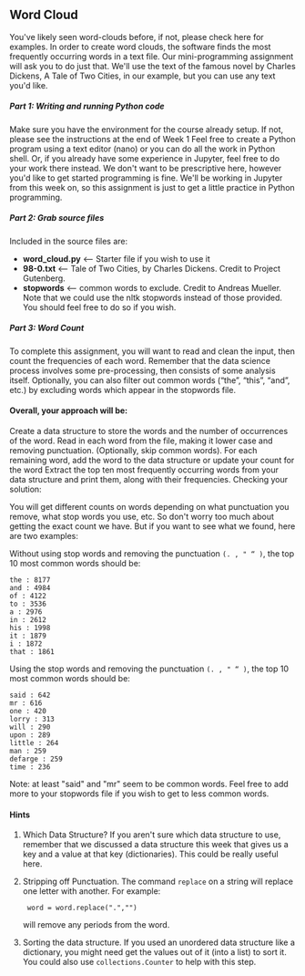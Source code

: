 ## Word Cloud

You've likely seen word-clouds before, if not, please check here for examples. In order to create word clouds, the software finds the most frequently occurring words in a text file. Our mini-programming assignment will ask you to do just that. We'll use the text of the famous novel by Charles Dickens, A Tale of Two Cities, in our example, but you can use any text you'd like.

##### Part 1: Writing and running Python code

Make sure you have the environment for the course already setup.  If not, please see the instructions at the end of Week 1
Feel free to create a Python program using a text editor (nano) or you can do all the work in Python shell.  Or, if you already have some experience in Jupyter, feel free to do your work there instead. We don't want to be prescriptive here, however you'd like to get started programming is fine. We'll be working in Jupyter from this week on, so this assignment is just to get a little practice in Python programming.

##### Part 2: Grab source files

Included in the source files are:

* **word_cloud.py** <-- Starter file if you wish to use it
* **98-0.txt** <-- Tale of Two Cities, by Charles Dickens. Credit to Project Gutenberg.
* **stopwords** <-- common words to exclude. Credit to Andreas Mueller.
Note that we could use the nltk stopwords instead of those provided. You should feel free to do so if you wish.

##### Part 3: Word Count

To complete this assignment, you will want to read and clean the input, then count the frequencies of each word. Remember that the data science process involves some pre-processing, then consists of some analysis itself. Optionally, you can also filter out common words (“the”, “this”, “and”, etc.) by excluding words which appear in the stopwords file.

#### Overall, your approach will be:

Create a data structure to store the words and the number of occurrences of the word.
Read in each word from the file, making it lower case and removing punctuation. (Optionally, skip common words).
For each remaining word, add the word to the data structure or update your count for the word
Extract the top ten most frequently occurring words from your data structure and print them, along with their frequencies.
Checking your solution:

You will get different counts on words depending on what punctuation you remove, what stop words you use, etc.  So don't worry too much about getting the exact count we have.  But if you want to see what we found, here are two examples:

Without using stop words and removing the punctuation `(. , " “ )`, the top 10 most common words should be:


    the : 8177 
    and : 4984 
    of : 4122 
    to : 3536 
    a : 2976 
    in : 2612 
    his : 1998 
    it : 1879 
    i : 1872 
    that : 1861

Using the stop words and removing the punctuation `(. , " “ )`, the top 10 most common words should be:

    said : 642 
    mr : 616 
    one : 420 
    lorry : 313 
    will : 290 
    upon : 289 
    little : 264 
    man : 259 
    defarge : 259 
    time : 236

Note: at least "said" and "mr" seem to be common words. Feel free to add more to your stopwords file if you wish to get to less common words.

#### Hints

1. Which Data Structure? If you aren't sure which data structure to use, remember that we discussed a data structure this week that gives us a key and a value at that key (dictionaries). This could be really useful here.

2. Stripping off Punctuation.  The command `replace` on a string will replace one letter with another.  For example:

        word = word.replace(".","")

    will remove any periods from the word.

3.  Sorting the data structure.  If you used an unordered data structure like a dictionary, you might need get the values out of it (into a list) to sort it.  You could also use `collections.Counter` to help with this step.